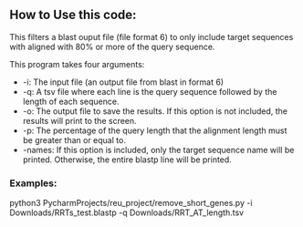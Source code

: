 ## How to Use this code:

This filters a blast ouput file (file format 6) to only include target sequences with aligned with 80% or more of the query sequence. 

This program takes four arguments:
- -i: The input file (an output file from blast in format 6)
- -q: A tsv file where each line is the query sequence followed by the length of each sequence.
- -o: The output file to save the results. If this option is not included, the results will print to the screen.
- -p: The percentage of the query length that the alignment length must be greater than or equal to.  
- -names: If this option is included, only the target sequence name will be printed. Otherwise, the entire blastp line will be printed. 

### Examples:
python3 PycharmProjects/reu_project/remove_short_genes.py -i Downloads/RRTs_test.blastp -q Downloads/RRT_AT_length.tsv 

